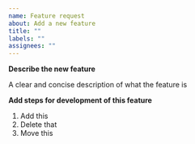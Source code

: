 ```yaml
---
name: Feature request
about: Add a new feature
title: ""
labels: ""
assignees: ""
---
```


**Describe the new feature**

A clear and concise description of what the feature is

**Add steps for development of this feature**
1. Add this
2. Delete that
3. Move this
